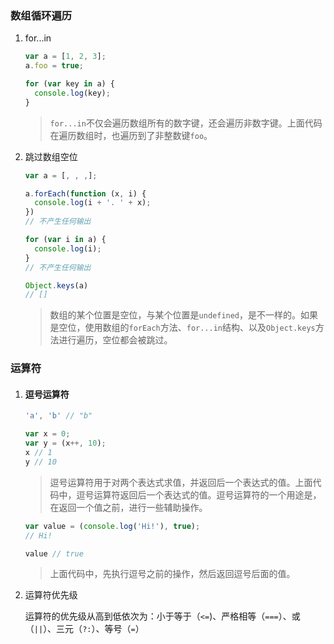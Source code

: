 ### 数组循环遍历

1. for...in

   ```javascript
   var a = [1, 2, 3];
   a.foo = true;
   
   for (var key in a) {
     console.log(key);
   }
   ```

   > `for...in`不仅会遍历数组所有的数字键，还会遍历非数字键。上面代码在遍历数组时，也遍历到了非整数键`foo`。

2. 跳过数组空位

   ```javascript
   var a = [, , ,];
   
   a.forEach(function (x, i) {
     console.log(i + '. ' + x);
   })
   // 不产生任何输出
   
   for (var i in a) {
     console.log(i);
   }
   // 不产生任何输出
   
   Object.keys(a)
   // []
   ```

   > 数组的某个位置是空位，与某个位置是`undefined`，是不一样的。如果是空位，使用数组的`forEach`方法、`for...in`结构、以及`Object.keys`方法进行遍历，空位都会被跳过。
   >
   > 

### 运算符

1. #### 	逗号运算符

   ```javascript
   'a', 'b' // "b"
   
   var x = 0;
   var y = (x++, 10);
   x // 1
   y // 10
   ```

   > 逗号运算符用于对两个表达式求值，并返回后一个表达式的值。上面代码中，逗号运算符返回后一个表达式的值。逗号运算符的一个用途是，在返回一个值之前，进行一些辅助操作。

   ```javascript
   var value = (console.log('Hi!'), true);
   // Hi!
   
   value // true
   ```

   > 上面代码中，先执行逗号之前的操作，然后返回逗号后面的值。

2. 运算符优先级

   运算符的优先级从高到低依次为：小于等于（`<=`)、严格相等（`===`）、或（`||`）、三元（`?:`）、等号（`=`）